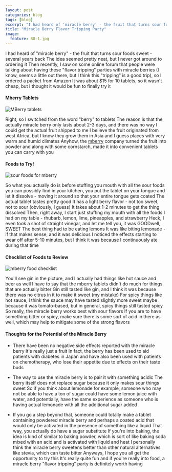 ```yaml
---
layout: post
categories: blog
tags: [blog]
excerpt: "I had heard of 'miracle berry' - the fruit that turns sour foods sweet - several years back.  The idea seemed pretty neat, but I never got around to ordering it.  Then recently, I saw on some online forum that people were talking about having these 'flavor tripping' parties with miracle berries (I know, seems a little out there, but I think this 'tripping' is a good trip), so I ordered a packet from Amazon."
title: "Miracle Berry Flavor Tripping Party"
image:
  feature: 88-1.jpg
---
```


I had heard of "miracle berry" - the fruit that turns sour foods sweet - several years back  The idea seemed pretty neat, but I never got around to ordering it  Then recently, I saw on some online forum that people were talking about having these "flavor tripping" parties with miracle berries (I know, seems a little out there, but I think this "tripping" is a good trip), so I ordered a packet from Amazon  It was about $15 for 10 tablets, so it wasn't cheap, but I thought it would be fun to finally try it

#### Mberry Tablets
![MBerry tablets](/img/88-2jpg "")

Right, so I switched from the word "berry" to tablets  The reason is that the actually  miracle berry only lasts about 2-3 days, and there was no way I could get the actual fruit shipped to me  I believe the fruit originated from west Africa, but I know they grow them in Asia and I guess places with very warm and humid climates  Anyhow, the [mberry](http://mberryus/) company turned the fruit into powder and along with some cornstarch, made it into convenient tablets you can carry with you

#### Foods to Try!
![sour foods for mberry](/img/88-4jpg "")

So what you actually do is before stuffing you mouth with all the sour foods you can possibly find in your kitchen, you put the tablet on your tongue and let it dissolve - moving it around so that your entire tongue gets coated  The actual tablet tastes pretty good It has a light berry flavor - not too sweet, not to sour (obviously, I guess)  It takes about 1-2 minutes to get the thing dissolved  Then, right away, I start just stuffing my mouth with all the foods I had on my table - rhubarb, lemon, lime, pineapples, and strawberry  Heck, I even took a shot of straight vinegar, and let me tell you, it was GOODwell, SWEET  The best thing had to be eating lemons  It was like biting lemonade - if that makes sense, and it was delicious  I noticed the effects starting to wear off after 5-10 minutes, but I think it was because I continuously ate during that time

#### Checklist of Foods to Review
![mberry food checklist](/img/88-3jpg "")

You'll see gin in the picture, and I actually had things like hot sauce and beer as well  I have to say that the mberry tablets didn't do much for things that are actually bitter  Gin still tasted like gin, and I think it was  because there was no citrus in it to make it sweet (my mistake)  For spicy things like hot sauce, I think the sauce may have tasted slightly more sweet maybe because it was tomato-based, but in general, spicy things still tasted spicy  So really, the miracle berry works best with sour flavors  If you are to have something bitter or spicy, make sure there is some sort of acid in there as well, which may help to mitigate some of the strong flavors

#### Thoughts for the Potential of the Miracle Berry

- There have been no negative side effects reported with the miracle berry  It's really just a fruit In fact, the berry has been used to aid patients with diabetes in Japan and have also been used with patients on chemotherapy, who lose their appetite due to effects on their taste buds

- The way to use the miracle berry is to pair it with something acidic  The berry itself does not replace sugar because it only makes sour things sweet  So if you think about lemonade for example, someone who may not be able to have a ton of sugar could have some lemon juice with water, and potentially, have the same experience as someone who is having actual lemonade with all the additional sugar added

- If you go a step beyond that, someone could totally make a tablet containing powdered miracle berry and perhaps a coated acid that would only be activated in the presence of something like a liquid  That way, you actually do have a sugar substitute  If you're into baking, the idea is kind of similar to baking powder, which is sort of like baking soda mixed with an acid and is activated with liquid and heat  I personally think the miracle berry sweetens better than other natural alternatives like stevia, which can taste bitter  Anyways, I hope you all get the opportunity to try this  It's really quite fun and if you're really into food, a miracle berry "flavor tripping" party is definitely worth having